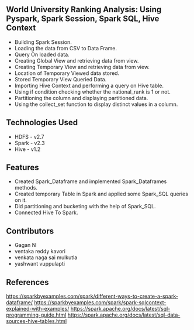 ## World University Ranking Analysis: Using Pyspark, Spark Session, Spark SQL, Hive Context
    
* Building Spark Session.
* Loading the data from CSV to Data Frame.
* Query On loaded data.
* Creating Global View and retrieving data from view.
* Creating Temporary View and retrieving data from view.
* Location of Temporary Viewed data stored. 
* Stored Temporary View Queried Data.
* Importing Hive Context and performing a query on Hive table.
* Using if condition checking whether the national_rank is 1 or not.
* Partitioning the column and displaying partitioned data. 
* Using the collect_set function to display distinct values in a column.

## Technologies Used
* HDFS - v2.7
* Spark - v2.3
* Hive - v1.2

## Features
* Created Spark_Dataframe and implemented Spark_Dataframes methods.
* Created temporary Table in Spark and applied some Spark_SQL queries on it.
* Did partitioning and bucketing with the help of Spark_SQL.
* Connected Hive To Spark.


## Contributors
* Gagan N
* ventaka reddy kavori
* venkata naga sai mulkutla
* yashwant vuppulapti


## References
https://sparkbyexamples.com/spark/different-ways-to-create-a-spark-dataframe/
https://sparkbyexamples.com/spark/spark-sqlcontext-explained-with-examples/
https://spark.apache.org/docs/latest/sql-programming-guide.html
https://spark.apache.org/docs/latest/sql-data-sources-hive-tables.html
